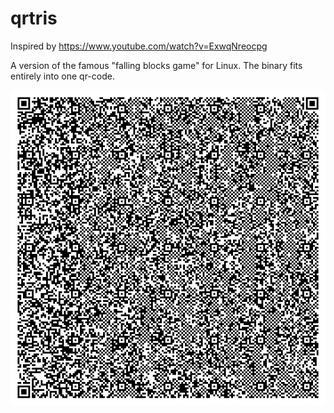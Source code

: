 # qrtris

Inspired by https://www.youtube.com/watch?v=ExwqNreocpg

A version of the famous "falling blocks game" for Linux. The binary fits entirely into one qr-code.

![](qr.png)
